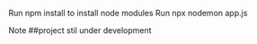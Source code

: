 Run npm install to install node modules
Run npx nodemon app.js

Note ##project stil under development
